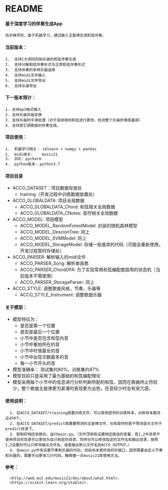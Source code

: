 ﻿# README

#### 基于深度学习的伴奏生成App
    百步梯项目，基于机器学习，通过输入主旋律生成和弦伴奏。

#### 当前版本：
    1.  支持C大调四四拍乐曲的和弦伴奏生成
    2.  支持分解和弦伴奏形式与正常和弦伴奏形式
    3.  支持伴奏的多种乐器选择
    4.  支持midi文件输入
    5.  支持midi文件导出
    6.  支持乐谱导出

#### 下一版本预计：
    1. 支持mp3格式输入
    2. 支持乐曲风格变换
    3. 支持乐曲的平滑处理（对于连续相同和弦进行更改，检测整个乐曲的情感基调）
    4. 支持其它调歌曲的伴奏生成。 

#### 项目使用：
    1.  机器学习相关： sklearn + numpy + pandas
    2.  midi相关:    music21
    3.  IDE: pycharm
    4.  python版本: python3.7
    
#### 项目目录
* ACCO_DATASET：项目数据存放处
   * training（开发过程中训练数据放置处） 
* ACCO_GLOBALDATA:  项目全局数据
   * ACCO_GLOBALDATA_Chord: 和弦相关全局数据
   * ACCO_GLOBALDATA_CNotes: 音符相关全局数据
* ACCO_MODEL: 项目模型
   * ACCO_MODEL_RandomForestModel: 封装的随机森林模型
   * ACCO_MODEL_DescionTree: 同上
   * ACCO_MODEL_SVMModel: 同上
   * ACCO_MODEL_StorageModel: 存储一些废弃的代码（可能会重新使用，开发过程暂时存储处）
* ACCO_PARSER: 解析输入的midi文件
   * ACCO_PARSER_Song:  解析单首歌
   * ACCO_PARSER_ChordDFA: 为了实现常用和弦编配套路用的状态机（当前版本不需使用）
   * ACCO_PARSER_StorageParser: 同上
* ACCO_STYLE: 调整歌曲风格，节奏，乐器等
   * ACCO_STYLE_Instrument: 调整歌曲乐器 

#### 关于模型：
* 模型特征为：
   * 是否是第一个位置
   * 是否是最后一个位置
   * 小节中是否包含和弦内音
   * 小节中重拍所在的音
   * 小节中时值最长的音
   * 小节中出现次数最多的音
   * 每一小节开头的音
* 模型准确率： 测试集约80%，训练集约87%.
* 模型目前只是采用了最为基础的和弦编配理论
* 模型采用每个小节中的信息进行分析判断所配的和弦，因而在歌曲终止符较少，整个歌曲主旋律更为紧凑时表现更为出色，在音较少时会有突兀感。

#### 使用说明：
      1. 在ACCO_DATASET/training放置训练文件，可以使用提供的训练样本，训练样本数目近450个。
      2. 在ACCO_DATASET/predict放置要预测的主旋律文件，也有提供的若干预测音乐文件于predict目录下。
      3. 配制好相应依赖后，运行main.py。（文件顶部有设置相应路径的变量，若1,2中目录不使用项目的目录可以更改为自己制定的目录，同样也可以修改指定的文件名和输出目录，按照1,2设置的可以只修改输出文件名，或者输出默认文件名到ACCO_OUTPUT。）
      4. 在main.py中有设置节奏和乐器的代码，目前尚未提供良好的接口，因而需要自定义节奏和乐器的，需要手动更改几行代码，略微懂一点music21库使用方法。

#### 参考：
      <http://web.mit.edu/music21/doc/about/what.html>.
      <https://scikit-learn.org/stable/>.


